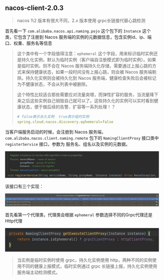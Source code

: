 ## nacos-client-2.0.3

> nacos 1\2 版本有很大不同，2.x 版本使用 grpc长链接代替心跳检测

首先看一下 `com.alibaba.nacos.api.naming.pojo` 这个包下的 `Instance` 这个类，它包含了注册到 Nacos 服务端的实例的元数据信息，包含实例id、ip、端口、权重、服务名等信息

> 这个类中有一个字段值得注意：`ephemeral` 这个字段，用来标识临时实例还是持久化实例，默认为临时实例（客户端自注册模式即为临时实例）。如果是临时实例，则不会在 Nacos 服务端持久化存储，需要通过上报心跳的方式来保持健康状态，如果一段时间没有上报心跳，则会被 Nacos 服务端剔除。持久化实例则会被持久化到 Nacos 服务端，健康检查失败后会被标记为不健康状态，不会从列表中被删除。
>
> 这个特性比较适合那些需要应对流量突增，而弹性扩容的服务，当流量降下来之后这些实例自己销毁自己就可以了。这些持久化的实例可以实时看到健康状态，便于做后续的告警、扩容等一系列处理！？
>
> ```yaml
> # false表示永久实例  true表示临时实例
> spring.cloud.nacos.discovery.ephemeral=false
> ```

当客户端服务启动的时候，会注册到 Nacos 服务端，`com.alibaba.nacos.client.naming.remote` 包下的 `NamingClientProxy` 接口类中 `registerService` 接口，参数为 服务名、组名以及实例的元数据。

![1648204054764](assets/1648204054764.png)

该接口有三个实现：

![1648204038356](assets/1648204038356.png)

首先看第一个代理类，代理类会根据 `ephemeral` 参数选择不同的Grpc代理还是Http代理

![1648204184572](assets/1648204184572.png)

> 当实例是临时实例时使用 grpc，持久化实例使用 http，两种不同的实例使用不同的健康上报模式，临时实例通过 grpc 长链接上报，持久化实例使用服务端主动检测模式。